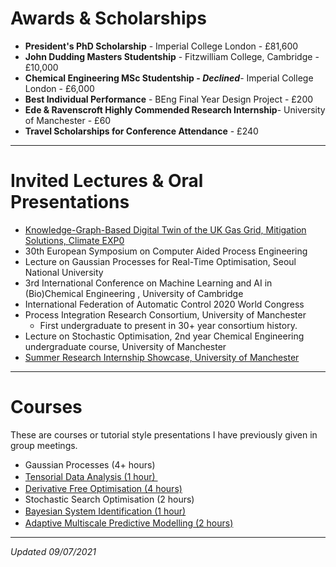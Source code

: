 # Awards & Scholarships 
* **President's PhD Scholarship** - Imperial College London - £81,600
* **John Dudding Masters Studentship** - Fitzwilliam College, Cambridge - £10,000
* **Chemical Engineering MSc Studentship - _Declined_**- Imperial College London - £6,000
* **Best Individual Performance** - BEng Final Year Design Project - £200 
* **Ede & Ravenscroft Highly Commended Research Internship**- University of Manchester - £60 
* **Travel Scholarships for Conference Attendance** - £240  

---  

# Invited Lectures & Oral Presentations 
* [Knowledge-Graph-Based Digital Twin of the UK Gas Grid, Mitigation Solutions, Climate EXP0](assets/images/climateexp0.png)
* 30th European Symposium on Computer Aided Process Engineering
* Lecture on Gaussian Processes for Real-Time Optimisation, Seoul National University 
* 3rd International Conference on Machine Learning and AI in (Bio)Chemical Engineering , University of Cambridge 
* International Federation of Automatic Control 2020 World Congress
* Process Integration Research Consortium, University of Manchester
  * First undergraduate to present in 30+ year consortium history. 
* Lecture on Stochastic Optimisation, 2nd year Chemical Engineering undergraduate course, University of Manchester
* [Summer Research Internship Showcase, University of Manchester](assets/images/summerposter.png)

---
  
# Courses 
These are courses or tutorial style presentations I have previously given in group meetings.
* Gaussian Processes (4+ hours)
* [Tensorial Data Analysis (1 hour) <img src="https://www.adobe.com/content/dam/cc/en/legal/images/badges/PDF_32.png" width="16" height="16" />](assets/presentations/tensorial_data_analytics.pdf)
* [Derivative Free Optimisation (4 hours)<img src="https://www.adobe.com/content/dam/cc/en/legal/images/badges/PDF_32.png" width="16" height="16" />](assets/presentations/DFO_Tom_Savage.pdf)
* Stochastic Search Optimisation (2 hours)
* [Bayesian System Identification (1 hour)<img src="https://www.adobe.com/content/dam/cc/en/legal/images/badges/PDF_32.png" width="16" height="16" />](assets/presentations/bayesian_system_identification.pdf)
* [Adaptive Multiscale Predictive Modelling (2 hours)<img src="https://www.adobe.com/content/dam/cc/en/legal/images/badges/PDF_32.png" width="16" height="16" />](assets/presentations/ampm.pdf)

---

_Updated 09/07/2021_

